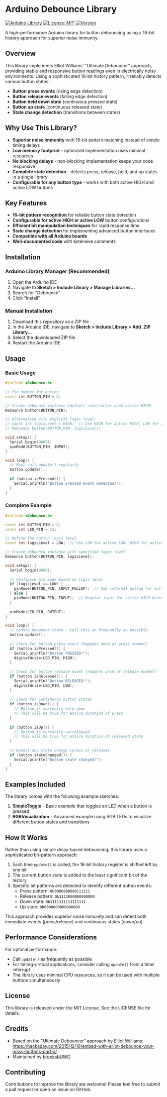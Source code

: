 # Arduino Debounce Library

[![Arduino Library](https://img.shields.io/badge/Arduino-Library-blue.svg)](https://www.arduino.cc/reference/en/libraries/debounce/)
[![License: MIT](https://img.shields.io/badge/License-MIT-yellow.svg)](https://opensource.org/licenses/MIT)
[![Version](https://img.shields.io/badge/Version-1.0.0-green.svg)](https://github.com/brooksbUWO/Debounce)

A high-performance Arduino library for button debouncing using a 16-bit history approach for superior noise immunity.

## Overview

This library implements Elliot Williams' "Ultimate Debouncer" approach, providing stable and responsive button readings even in electrically noisy environments. Using a sophisticated 16-bit history pattern, it reliably detects various button states:

- **Button press events** (rising edge detection)
- **Button release events** (falling edge detection)
- **Button held down state** (continuous pressed state)
- **Button up state** (continuous released state)
- **State change detection** (transitions between states)

## Why Use This Library?

- **Superior noise immunity** with 16-bit pattern matching instead of simple timing delays
- **Low memory footprint** - optimized implementation uses minimal resources
- **No blocking delays** - non-blocking implementation keeps your code responsive
- **Complete state detection** - detects press, release, held, and up states in a single library
- **Configurable for any button type** - works with both active HIGH and active LOW buttons

## Key Features

- **16-bit pattern recognition** for reliable button state detection
- **Configurable for active HIGH or active LOW** button configurations
- **Efficient bit manipulation techniques** for rapid response time
- **State change detection** for implementing advanced button interfaces
- **Compatible with all Arduino boards**
- **Well-documented code** with extensive comments

## Installation

### Arduino Library Manager (Recommended)
1. Open the Arduino IDE
2. Navigate to **Sketch > Include Library > Manage Libraries...**
3. Search for "Debounce"
4. Click "Install"

### Manual Installation
1. Download this repository as a ZIP file
2. In the Arduino IDE, navigate to **Sketch > Include Library > Add .ZIP Library...**
3. Select the downloaded ZIP file
4. Restart the Arduino IDE

## Usage

### Basic Usage

```cpp
#include <Debounce.h>

// Pin number for button
const int BUTTON_PIN = 2;

// Create debounce instance (default constructor uses active HIGH)
Debounce button(BUTTON_PIN);

// Alternative with explicit logic level:
// const int logicLevel = HIGH;  // Use HIGH for active HIGH, LOW for active LOW
// Debounce button(BUTTON_PIN, logicLevel);

void setup() {
  Serial.begin(9600);
  pinMode(BUTTON_PIN, INPUT);
}

void loop() {
  // Must call update() regularly
  button.update();
  
  if (button.isPressed()) {
    Serial.println("Button pressed event detected!");
  }
}
```

### Complete Example

```cpp
#include <Debounce.h>

const int BUTTON_PIN = 2;
const int LED_PIN = 13;

// Define the button logic level
const int logicLevel = LOW;  // Use LOW for active LOW, HIGH for active HIGH

// Create debounce instance with specified logic level
Debounce button(BUTTON_PIN, logicLevel);

void setup() {
  Serial.begin(9600);
  
  // Configure pin mode based on logic level
  if (logicLevel == LOW) {
    pinMode(BUTTON_PIN, INPUT_PULLUP);  // Use internal pullup for active LOW button
  } else {
    pinMode(BUTTON_PIN, INPUT);  // Regular input for active HIGH button
  }
  
  pinMode(LED_PIN, OUTPUT);
}

void loop() {
  // Update debounce state - call this as frequently as possible
  button.update();
  
  // Check for button press event (happens once at press moment)
  if (button.isPressed()) {
    Serial.println("Button PRESSED!");
    digitalWrite(LED_PIN, HIGH);
  }
  
  // Check for button release event (happens once at release moment)
  if (button.isReleased()) {
    Serial.println("Button RELEASED!");
    digitalWrite(LED_PIN, LOW);
  }
  
  // Check for continuous button states
  if (button.isDown()) {
    // Button is currently held down
    // This will be true for entire duration of press
  }
  
  if (button.isUp()) {
    // Button is currently up/released
    // This will be true for entire duration of released state
  }
  
  // Detect any state change (press or release)
  if (button.stateChanged()) {
    Serial.println("Button state changed!");
  }
}
```

## Examples Included

The library comes with the following example sketches:

1. **SimpleToggle** - Basic example that toggles an LED when a button is pressed
2. **RGBVisualization** - Advanced example using RGB LEDs to visualize different button states and transitions

## How It Works

Rather than using simple delay-based debouncing, this library uses a sophisticated bit-pattern approach:

1. Each time `update()` is called, the 16-bit history register is shifted left by one bit
2. The current button state is added to the least significant bit of the history
3. Specific bit patterns are detected to identify different button events:
   - Press pattern: `0b0000000000111111`
   - Release pattern: `0b1111000000000000`
   - Down state: `0b1111111111111111`
   - Up state: `0b0000000000000000`

This approach provides superior noise immunity and can detect both immediate events (press/release) and continuous states (down/up).

## Performance Considerations

For optimal performance:
- Call `update()` as frequently as possible
- For timing-critical applications, consider calling `update()` from a timer interrupt
- The library uses minimal CPU resources, so it can be used with multiple buttons simultaneously

## License

This library is released under the MIT License. See the LICENSE file for details.

## Credits

- Based on the "Ultimate Debouncer" approach by Elliot Williams:
  https://hackaday.com/2015/12/10/embed-with-elliot-debounce-your-noisy-buttons-part-ii/
- Maintained by [brooksbUWO](https://github.com/brooksbUWO)

## Contributing

Contributions to improve the library are welcome! Please feel free to submit a pull request or open an issue on GitHub.